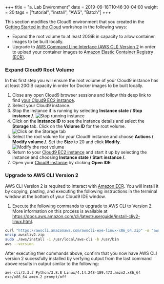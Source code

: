+++
title = "a. Lab Environment"
date = 2019-09-18T10:46:30-04:00
weight = 20
tags = ["tutorial", "install", "AWS", "Batch"]
+++

This section modifies the Cloud9 environment that you created in the [Getting Started in the Cloud](/02-aws-getting-started.html) workshop in the following ways:

- Expand the root volume to at least 20GiB in capacity to allow container images to be built locally.
- Upgrade to [AWS Command Line Interface (AWS CLI) Version 2](https://docs.aws.amazon.com/cli/latest/userguide/install-cliv2-linux.html) in order to upload your container images to [Amazon Elastic Container Registry (ECR)](hhttps://aws.amazon.com/ecr/).

### Expand Cloud9 Root Volume
In this first step you will ensure the root volume of your Cloud9 instance has at least 20GiB capacity in order for Docker images to be built locally.

1. Close any open Cloud9 browser sessions and follow this deep link to find [ your Cloud9 EC2 instance](https://console.aws.amazon.com/ec2/v2/home?#Instances:search=cloud9;sort=desc:launchTime).
2. Select your Cloud9 instance.
3. Stop the instance if is running by selecting **Instance state / Stop instance /**. ![Stop running instance](/images/aws-batch/root-volume-1.png)
4. Click on the **Instance ID** to see the instance details and select the **Storage** tab. Click on the **Volume ID** for the root volume. ![Click on the Storage tab](/images/aws-batch/root-volume-2.png)
5. Select the root volume for your Cloud9 instance and choose **Actions / Modify volume /**. Set the **Size** to 20 and click **Modify**. 
![Modify the root volume](/images/aws-batch/root-volume-3.png)
6. Return to your [ Cloud9 EC2 instance](https://console.aws.amazon.com/ec2/v2/home?#Instances:search=cloud9;sort=desc:launchTime) and start it up by selecting the instance and choosing **Instance state / Start instance /**.
7. Open your [Cloud9 instance](https://console.aws.amazon.com/cloud9/home) by clicking **Open IDE**.

### Upgrade to AWS CLI Version 2

AWS CLI Version 2 is required to interact with [Amazon ECR](https://aws.amazon.com/ecr/). You will install it by copying, pasting, and executing the following instructions in the terminal window at the bottom of your Cloud9 IDE window.
1.  Execute the following commands to upgrade to AWS CLI to Version 2. More information on this process is available at https://docs.aws.amazon.com/cli/latest/userguide/install-cliv2-linux.html. 
```bash
curl "https://awscli.amazonaws.com/awscli-exe-linux-x86_64.zip" -o "awscliv2.zip"
unzip awscliv2.zip
sudo ./aws/install -i /usr/local/aws-cli -b /usr/bin
aws --version
```
After executing ther commands above, confirm that you now have AWS CLI version 2 sucessfully installed by verfying output from the last command above results in output similar to the following:
```text
aws-cli/2.3.3 Python/3.8.8 Linux/4.14.248-189.473.amzn2.x86_64 exe/x86_64.amzn.2 prompt/off
```
